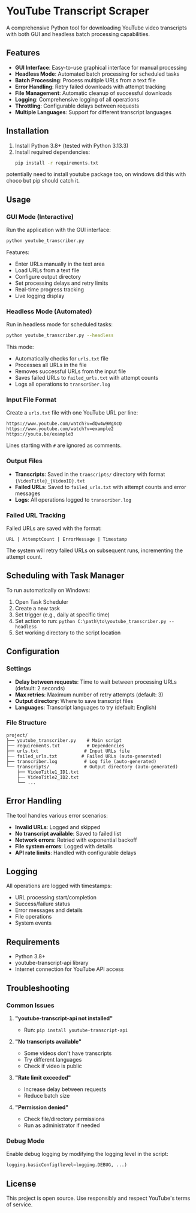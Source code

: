 # YouTube Transcript Scraper

A comprehensive Python tool for downloading YouTube video transcripts with both GUI and headless batch processing capabilities.

## Features

- **GUI Interface**: Easy-to-use graphical interface for manual processing
- **Headless Mode**: Automated batch processing for scheduled tasks
- **Batch Processing**: Process multiple URLs from a text file
- **Error Handling**: Retry failed downloads with attempt tracking
- **File Management**: Automatic cleanup of successful downloads
- **Logging**: Comprehensive logging of all operations
- **Throttling**: Configurable delays between requests
- **Multiple Languages**: Support for different transcript languages

## Installation

1. Install Python 3.8+ (tested with Python 3.13.3)
2. Install required dependencies:
   ```bash
   pip install -r requirements.txt
   ```
potentially need to install youtube package too, on windows did this with choco but pip should catch it.

## Usage

### GUI Mode (Interactive)

Run the application with the GUI interface:

```bash
python youtube_transcriber.py
```

Features:
- Enter URLs manually in the text area
- Load URLs from a text file
- Configure output directory
- Set processing delays and retry limits
- Real-time progress tracking
- Live logging display

### Headless Mode (Automated)

Run in headless mode for scheduled tasks:

```bash
python youtube_transcriber.py --headless
```

This mode:
- Automatically checks for `urls.txt` file
- Processes all URLs in the file
- Removes successful URLs from the input file
- Saves failed URLs to `failed_urls.txt` with attempt counts
- Logs all operations to `transcriber.log`

### Input File Format

Create a `urls.txt` file with one YouTube URL per line:

```
https://www.youtube.com/watch?v=dQw4w9WgXcQ
https://www.youtube.com/watch?v=example2
https://youtu.be/example3
```

Lines starting with `#` are ignored as comments.

### Output Files

- **Transcripts**: Saved in the `transcripts/` directory with format `{VideoTitle}_{VideoID}.txt`
- **Failed URLs**: Saved to `failed_urls.txt` with attempt counts and error messages
- **Logs**: All operations logged to `transcriber.log`

### Failed URL Tracking

Failed URLs are saved with the format:
```
URL | AttemptCount | ErrorMessage | Timestamp
```

The system will retry failed URLs on subsequent runs, incrementing the attempt count.

## Scheduling with Task Manager

To run automatically on Windows:

1. Open Task Scheduler
2. Create a new task
3. Set trigger (e.g., daily at specific time)
4. Set action to run: `python C:\path\to\youtube_transcriber.py --headless`
5. Set working directory to the script location

## Configuration

### Settings

- **Delay between requests**: Time to wait between processing URLs (default: 2 seconds)
- **Max retries**: Maximum number of retry attempts (default: 3)
- **Output directory**: Where to save transcript files
- **Languages**: Transcript languages to try (default: English)

### File Structure

```
project/
├── youtube_transcriber.py    # Main script
├── requirements.txt          # Dependencies
├── urls.txt                 # Input URLs file
├── failed_urls.txt         # Failed URLs (auto-generated)
├── transcriber.log          # Log file (auto-generated)
└── transcripts/             # Output directory (auto-generated)
    ├── VideoTitle1_ID1.txt
    ├── VideoTitle2_ID2.txt
    └── ...
```

## Error Handling

The tool handles various error scenarios:

- **Invalid URLs**: Logged and skipped
- **No transcript available**: Saved to failed list
- **Network errors**: Retried with exponential backoff
- **File system errors**: Logged with details
- **API rate limits**: Handled with configurable delays

## Logging

All operations are logged with timestamps:

- URL processing start/completion
- Success/failure status
- Error messages and details
- File operations
- System events

## Requirements

- Python 3.8+
- youtube-transcript-api library
- Internet connection for YouTube API access

## Troubleshooting

### Common Issues

1. **"youtube-transcript-api not installed"**
   - Run: `pip install youtube-transcript-api`

2. **"No transcripts available"**
   - Some videos don't have transcripts
   - Try different languages
   - Check if video is public

3. **"Rate limit exceeded"**
   - Increase delay between requests
   - Reduce batch size

4. **"Permission denied"**
   - Check file/directory permissions
   - Run as administrator if needed

### Debug Mode

Enable debug logging by modifying the logging level in the script:

```python
logging.basicConfig(level=logging.DEBUG, ...)
```

## License

This project is open source. Use responsibly and respect YouTube's terms of service.
